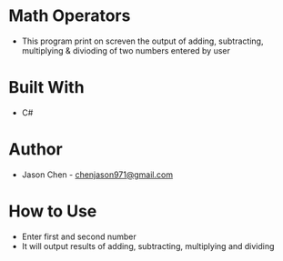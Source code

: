 # Math Operators
- This program print on screven the output of adding, subtracting, multiplying & divioding of two numbers entered by user


# Built With
- C#

# Author
- Jason Chen - chenjason971@gmail.com

# How to Use
- Enter first and second number
- It will output results of adding, subtracting, multiplying and dividing 